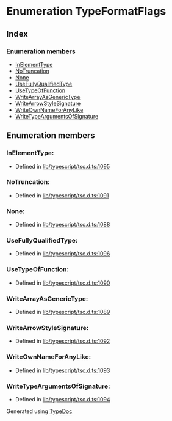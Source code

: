 # Enumeration TypeFormatFlags


## Index

### Enumeration members
* [InElementType](ts.typeformatflags.md#inelementtype)
* [NoTruncation](ts.typeformatflags.md#notruncation)
* [None](ts.typeformatflags.md#none)
* [UseFullyQualifiedType](ts.typeformatflags.md#usefullyqualifiedtype)
* [UseTypeOfFunction](ts.typeformatflags.md#usetypeoffunction)
* [WriteArrayAsGenericType](ts.typeformatflags.md#writearrayasgenerictype)
* [WriteArrowStyleSignature](ts.typeformatflags.md#writearrowstylesignature)
* [WriteOwnNameForAnyLike](ts.typeformatflags.md#writeownnameforanylike)
* [WriteTypeArgumentsOfSignature](ts.typeformatflags.md#writetypeargumentsofsignature)

## Enumeration members

### InElementType: 

* Defined in [lib/typescript/tsc.d.ts:1095](https://github.com/kimamula/typedoc/blob/HEAD/src/lib/typescript/tsc.d.ts#L1095)


### NoTruncation: 

* Defined in [lib/typescript/tsc.d.ts:1091](https://github.com/kimamula/typedoc/blob/HEAD/src/lib/typescript/tsc.d.ts#L1091)


### None: 

* Defined in [lib/typescript/tsc.d.ts:1088](https://github.com/kimamula/typedoc/blob/HEAD/src/lib/typescript/tsc.d.ts#L1088)


### UseFullyQualifiedType: 

* Defined in [lib/typescript/tsc.d.ts:1096](https://github.com/kimamula/typedoc/blob/HEAD/src/lib/typescript/tsc.d.ts#L1096)


### UseTypeOfFunction: 

* Defined in [lib/typescript/tsc.d.ts:1090](https://github.com/kimamula/typedoc/blob/HEAD/src/lib/typescript/tsc.d.ts#L1090)


### WriteArrayAsGenericType: 

* Defined in [lib/typescript/tsc.d.ts:1089](https://github.com/kimamula/typedoc/blob/HEAD/src/lib/typescript/tsc.d.ts#L1089)


### WriteArrowStyleSignature: 

* Defined in [lib/typescript/tsc.d.ts:1092](https://github.com/kimamula/typedoc/blob/HEAD/src/lib/typescript/tsc.d.ts#L1092)


### WriteOwnNameForAnyLike: 

* Defined in [lib/typescript/tsc.d.ts:1093](https://github.com/kimamula/typedoc/blob/HEAD/src/lib/typescript/tsc.d.ts#L1093)


### WriteTypeArgumentsOfSignature: 

* Defined in [lib/typescript/tsc.d.ts:1094](https://github.com/kimamula/typedoc/blob/HEAD/src/lib/typescript/tsc.d.ts#L1094)



Generated using [TypeDoc](http://typedoc.io)
